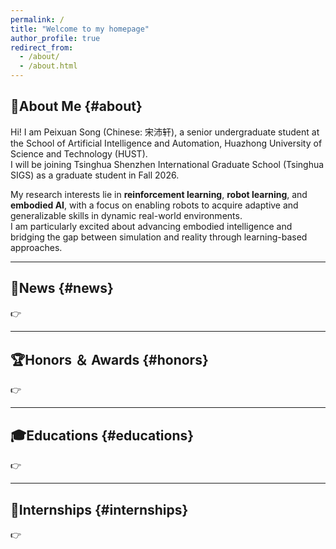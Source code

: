 ```yaml
---
permalink: /
title: "Welcome to my homepage"
author_profile: true
redirect_from: 
  - /about/
  - /about.html
---
```


## 👤About Me {#about}
Hi! I am Peixuan Song (Chinese: 宋沛轩), a senior undergraduate student at the School of Artificial Intelligence and Automation, Huazhong University of Science and Technology (HUST).  
I will be joining Tsinghua Shenzhen International Graduate School (Tsinghua SIGS) as a graduate student in Fall 2026.  

My research interests lie in **reinforcement learning**, **robot learning**, and **embodied AI**, with a focus on enabling robots to acquire adaptive and generalizable skills in dynamic real-world environments.  
I am particularly excited about advancing embodied intelligence and bridging the gap between simulation and reality through learning-based approaches.  

---

## 📰News {#news}
👉 

---

## 🏆Honors ＆ Awards {#honors}
👉 

---

## 🎓Educations {#educations}
👉 

---

## 💼Internships {#internships}
👉 
